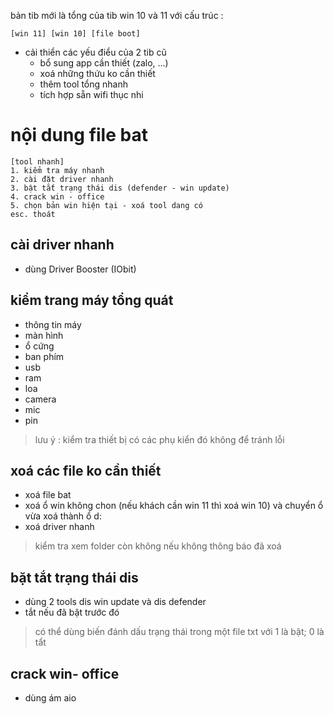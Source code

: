 bản tib mới là tổng của tib win 10 và 11 với cấu trúc : 
```
[win 11] [win 10] [file boot]
```
- cải thiển các yếu điểu của 2 tib cũ
	- bổ sung app cần thiết (zalo, ...)
	- xoá những thứu ko cần thiết 
	- thêm tool tổng nhanh
	- tích hợp sẵn wifi thục nhi
		
# nội dung file bat 

```
[tool nhanh]
1. kiểm tra máy nhanh
2. cài đặt driver nhanh
3. bật tắt trạng thái dis (defender - win update)
4. crack win - office
5. chọn bản win hiện tại - xoá tool dang có
esc. thoát
```
## cài driver nhanh

- dùng Driver Booster (IObit)
## kiểm trang máy tổng quát
- thông tin máy
- màn hình
- ổ cứng
- ban phím
- usb
- ram
- loa
- camera
- mic
- pin

> lưu ý : kiểm tra thiết bị có các phụ kiển đó không để tránh lỗi
## xoá các file ko cần thiết
- xoá file bat
- xoá ổ win không chon (nếu khách cần win 11 thì xoá win 10) và chuyển ổ vừa xoá thành ổ d: 
- xoá driver nhanh
> kiểm tra xem folder còn không nếu không  thông báo đã xoá 
## bặt tắt trạng thái dis
- dùng 2 tools dis win update và dis defender
 -  tắt nếu đã bật trước đó
 > có thể dùng biến đánh dấu trạng thái trong một file txt với 1 là bật;  0 là tẩt
## crack win- office
- dùng ám aio